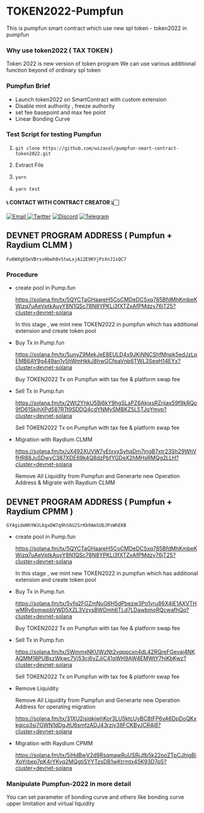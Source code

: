 # TOKEN2022-Pumpfun

This is pumpfun smart contract which use new spl token - token2022 in pumpfun

### Why use token2022 ( TAX TOKEN )

Token 2022 is new version of token program
We can use various additional function beyond of ordinary spl token

### Pumpfun Brief
- Launch token2022 on SmartContract with custom extension
- Disable mint authority , freeze authority
- set fee basepoint and max fee point
- Linear Bonding Curve 

### Test Script for testing Pumpfun

1. ```git clone https://github.com/wizasol/pumpfun-smart-contract-token2022.git```

2. Extract File

3. ```yarn```

4. ```yarn test```


<h4> 📞 CONTACT WITH CONTRACT CREATOR 👆🏻 </h4>

<div style={{display : flex ; justify-content : space-evenly}}> 
    <a href="mailto:nakao95911@gmail.com" target="_blank">
        <img alt="Email"
        src="https://img.shields.io/badge/Email-00599c?style=for-the-badge&logo=gmail&logoColor=white"/>
    </a>
     <a href="https://x.com/_wizardev" target="_blank"><img alt="Twitter"
        src="https://img.shields.io/badge/Twitter-000000?style=for-the-badge&logo=x&logoColor=white"/></a>
    <a href="https://discordapp.com/users/471524111512764447" target="_blank"><img alt="Discord"
        src="https://img.shields.io/badge/Discord-7289DA?style=for-the-badge&logo=discord&logoColor=white"/></a>
    <a href="https://t.me/wizardev" target="_blank"><img alt="Telegram"
        src="https://img.shields.io/badge/Telegram-26A5E4?style=for-the-badge&logo=telegram&logoColor=white"/></a>
</div>

## DEVNET PROGRAM ADDRESS ( Pumpfun + Raydium CLMM )
```
Fu6WXgEQeVBrsvHbwh8vStwLxjA12E9KYjPzXnJ1sQC7
```

### Procedure

- create pool in Pump.fun

    https://solana.fm/tx/5QYCTaGHaareH5CoCMDeDCSxq785BfdMhKmbeKWizq7uAeVptkAuyY8N1QSc78N8YPKLi3fXTZxAfPMdzy76jT25?cluster=devnet-solana

  In this stage , we mint new TOKEN2022 in pumpfun which has additional extension and create token pool

- Buy Tx in Pump.fun

    https://solana.fm/tx/5unyZ9MekJeE8EULD4x9JKiNNCShfMnpk5edJzLpEMB6AY9g449an1y5hWmHkkJ8hwGCfpaVnb6TWL3SeqH14EYx?cluster=devnet-solana

  Buy TOKEN2022 Tx on Pumpfun with tax fee & platform swap fee

- Sell Tx in Pump.fun

  https://solana.fm/tx/2Wt2YhkU5Bj6kY9hgSLaPZ6AkjxsRZrijax59f9kRQo9fD61SkjhXPd587RTt9SDDQ4cdYNMySMBKZ5L5TJqYmyp?cluster=devnet-solana

  Sell TOKEN2022 Tx on Pumpfun with tax fee & platform swap fee

- Migration with Raydium CLMM

  https://solana.fm/tx/uX492XUVW7yEtxyxSyhqDm7jngB7xtr23Sh29WhVfHR88JuSDwyC387XDE69k4Q8dzPbfYGDeX2hMHsRMQg2LLH?cluster=devnet-solana

  Remove All Liquidity from Pumpfun and Generarte new Operation Address & Migrate with Raydium CLMM




## DEVNET PROGRAM ADDRESS ( Pumpfun + Raydium CPMM )
```
GY4gideNhYWJLkgxDW7q9hS6U2SrKb9AmSUbJPsWhEKB
```

- create pool in Pump.fun

    https://solana.fm/tx/5QYCTaGHaareH5CoCMDeDCSxq785BfdMhKmbeKWizq7uAeVptkAuyY8N1QSc78N8YPKLi3fXTZxAfPMdzy76jT25?cluster=devnet-solana

  In this stage , we mint new TOKEN2022 in pumpfun which has additional extension and create token pool

- Buy Tx in Pump.fun

   https://solana.fm/tx/5vfq2FGZmNuG6H5dPbezw3Po1vru86X4jE1AXVTHwMRy6xmwpbVWD5XZL3VzysBWDmh6TLd7LDawbmoRQcwafhQq?cluster=devnet-solana

  Buy TOKEN2022 Tx on Pumpfun with tax fee & platform swap fee

- Sell Tx in Pump.fun

  https://solana.fm/tx/5WmmxNKUWzNt2vqppcxn4dL42RQreFGevaj4NKAQMM18PUBxzWkwc7Vj53cj6yZJjC41qWH9AW4EMWtY7hiKbKwz?cluster=devnet-solana

  Sell TOKEN2022 Tx on Pumpfun with tax fee & platform swap fee

- Remove Liquidity

  Remove All Liquidity from Pumpfun and Generarte new Operation Address for operating migration

  https://solana.fm/tx/31XU2jsiqkjwhKor3LU5ktcUyBC8tFP6vA6DpDoQKxkgico3si7GWN1dDgJtU6smfzADJ43rzjy38FCKByJCR4j8?cluster=devnet-solana

- Migration with Raydium CPMM

  https://solana.fm/tx/5iHdBwV2d9RsqmawRuUSRiJfb5k22ooZTpCJhigBiXpYrbep7pK4rYKyq2MQgtiSYYTzsDB1wKtrmtx45K93D7p5?cluster=devnet-solana





### Manipulate Pumpfun-2022 in more detail

You can set parameter of bonding curve and others like bonding curve upper limitation and virtual liquidity
